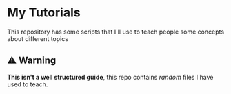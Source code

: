 # My Tutorials

This repository has some scripts that I'll use to teach people some concepts about different topics

## ⚠️ Warning

**This isn't a well structured guide**, this repo contains *random* files I have used to teach.
